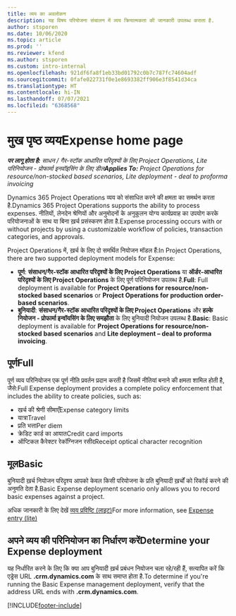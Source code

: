 ```yaml
---
title: व्यय का अवलोकन
description: यह विषय परियोजना संचालन में व्यय क्रियात्मकता की जानकारी उपलब्ध कराता है.
author: stsporen
ms.date: 10/06/2020
ms.topic: article
ms.prod: ''
ms.reviewer: kfend
ms.author: stsporen
ms.custom: intro-internal
ms.openlocfilehash: 921df6fa8f1eb33bd01792c0b7c787fc74604adf
ms.sourcegitcommit: 0fafe022731f0e1e8693382ff906e3f8541d34ca
ms.translationtype: HT
ms.contentlocale: hi-IN
ms.lasthandoff: 07/07/2021
ms.locfileid: "6368568"
---
```

# <a name="expense-home-page"></a><span data-ttu-id="a5bc1-103">मुख पृष्ठ व्यय</span><span class="sxs-lookup"><span data-stu-id="a5bc1-103">Expense home page</span></span>

<span data-ttu-id="a5bc1-104">_**पर लागू होता है:** साधन / गैर-स्टॉक आधारित परिदृश्यों के लिए Project Operations, Lite परिनियोजन - प्रोफार्मा इनवॉइसिंग के लिए डील_</span><span class="sxs-lookup"><span data-stu-id="a5bc1-104">_**Applies To:** Project Operations for resource/non-stocked based scenarios, Lite deployment - deal to proforma invoicing_</span></span>


<span data-ttu-id="a5bc1-105">Dynamics 365 Project Operations व्यय को संसाधित करने की क्षमता का समर्थन करता है.</span><span class="sxs-lookup"><span data-stu-id="a5bc1-105">Dynamics 365 Project Operations supports the ability to process expenses.</span></span> <span data-ttu-id="a5bc1-106">नीतियों, लेनदेन श्रेणियों और अनुमोदनों के अनुकूलन योग्य कार्यप्रवाह का उपयोग करके परियोजनाओं के साथ या बिना ख़र्च प्रसंस्करण होता है.</span><span class="sxs-lookup"><span data-stu-id="a5bc1-106">Expense processing occurs with or without projects by using a customizable workflow of policies, transaction categories, and approvals.</span></span>

<span data-ttu-id="a5bc1-107">Project Operations में, ख़र्च के लिए दो समर्थित नियोजन मॉडल हैं:</span><span class="sxs-lookup"><span data-stu-id="a5bc1-107">In Project Operations, there are two supported deployment models for Expense:</span></span> 

- <span data-ttu-id="a5bc1-108">**पूर्ण**: **संसाधन/गैर-स्टॉक आधारित परिदृश्यों के लिए Project Operations** या **ऑर्डर-आधारित परिदृश्यों के लिए Project Operations** के लिए पूर्ण परिनियोजन उपलब्ध है.</span><span class="sxs-lookup"><span data-stu-id="a5bc1-108">**Full**: Full deployment is available for **Project Operations for resource/non-stocked based scenarios** or **Project Operations for production order-based scenarios**.</span></span>
- <span data-ttu-id="a5bc1-109">**बुनियादी**: **संसाधन/गैर-स्टॉक आधारित परिदृश्यों के लिए Project Operations** और **हल्के नियोजन - प्रोफार्मा इन्वॉयसिंग के लिए समझौता** के लिए बुनियादी नियोजन उपलब्ध है.</span><span class="sxs-lookup"><span data-stu-id="a5bc1-109">**Basic**: Basic deployment is available for **Project Operations for resource/non-stocked based scenarios** and **Lite deployment – deal to proforma invoicing**.</span></span>

## <a name="full"></a><span data-ttu-id="a5bc1-110">पूर्ण</span><span class="sxs-lookup"><span data-stu-id="a5bc1-110">Full</span></span> 
<span data-ttu-id="a5bc1-111">पूर्ण व्यय परिनियोजन एक पूर्ण नीति प्रवर्तन प्रदान करती है जिसमें नीतियां बनाने की क्षमता शामिल होती है, जैसे:</span><span class="sxs-lookup"><span data-stu-id="a5bc1-111">Full Expense deployment provides a complete policy enforcement that includes the ability to create policies, such as:</span></span>

  - <span data-ttu-id="a5bc1-112">खर्च की श्रेणी सीमाएँ</span><span class="sxs-lookup"><span data-stu-id="a5bc1-112">Expense category limits</span></span>
  - <span data-ttu-id="a5bc1-113">यात्रा</span><span class="sxs-lookup"><span data-stu-id="a5bc1-113">Travel</span></span>
  - <span data-ttu-id="a5bc1-114">प्रति भत्ता</span><span class="sxs-lookup"><span data-stu-id="a5bc1-114">Per diem</span></span>
  - <span data-ttu-id="a5bc1-115">क्रेडिट कार्ड का आयात</span><span class="sxs-lookup"><span data-stu-id="a5bc1-115">Credit card imports</span></span>
  - <span data-ttu-id="a5bc1-116">ऑप्टिकल कैरेक्टर रेकॉग्निजन रसीद</span><span class="sxs-lookup"><span data-stu-id="a5bc1-116">Receipt optical character recognition</span></span>

## <a name="basic"></a><span data-ttu-id="a5bc1-117">मूल</span><span class="sxs-lookup"><span data-stu-id="a5bc1-117">Basic</span></span> 
<span data-ttu-id="a5bc1-118">बुनियादी ख़र्च नियोजन परिदृश्य आपको केवल किसी परियोजना के प्रति बुनियादी ख़र्चों को रिकॉर्ड करने की अनुमति देता है.</span><span class="sxs-lookup"><span data-stu-id="a5bc1-118">Basic Expense deployment scenario only allows you to record basic expenses against a project.</span></span> 

<span data-ttu-id="a5bc1-119">अधिक जानकारी के लिए देखें [व्यय प्रविष्टि (लाइट)](basic-expense.md)</span><span class="sxs-lookup"><span data-stu-id="a5bc1-119">For more information, see [Expense entry (lite)](basic-expense.md)</span></span>

## <a name="determine-your-expense-deployment"></a><span data-ttu-id="a5bc1-120">अपने व्यय की परिनियोजन का निर्धारण करें</span><span class="sxs-lookup"><span data-stu-id="a5bc1-120">Determine your Expense deployment</span></span>
<span data-ttu-id="a5bc1-121">यह निर्धारित करने के लिए कि क्या आप बुनियादी ख़र्च प्रबंधन नियोजन चला रहे/रही हैं, सत्यापित करें कि एड्रेस URL **.crm.dynamics.com** के साथ समाप्त होता है.</span><span class="sxs-lookup"><span data-stu-id="a5bc1-121">To determine if you're running the Basic Expense management deployment, verify that the address URL ends with **.crm.dynamics.com**.</span></span> 


[!INCLUDE[footer-include](../includes/footer-banner.md)]